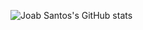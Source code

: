 ![Joab Santos's GitHub stats](https://github-readme-stats.vercel.app/api?username=joabsantos&show_icons=true&theme=radical)
